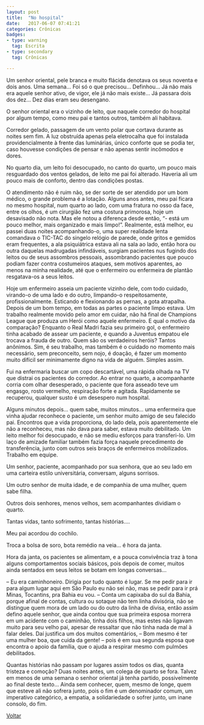 ```yaml
---
layout: post
title:  "No hospital"
date:   2017-06-07 07:41:21
categories: Crônicas
badges:
- type: warning
  tag: Escrita
- type: secondary
  tag: Crônicas

---
```


Um senhor oriental, pele branca e muito flácida denotava os seus noventa e dois anos.  Uma semana… Foi só o que precisou… Definhou… Já não mais era aquele senhor ativo, de vigor, ele já não mais existe… Já passara dois dos dez… Dez dias eram seu desengano.

<!--more-->

O senhor oriental era o vizinho de leito, que naquele corredor do hospital por algum tempo, como meu pai e tantos outros, também ali habitava.

Corredor gelado, passagem de um vento polar que cortava durante as noites sem fim. A luz obstruída apenas pela eletrocalha que foi instalada providencialmente à frente das luminárias, único conforte que se podia ter, caso houvesse condições de pensar e não apenas sentir incômodos e dores.

No quarto dia, um leito foi desocupado, no canto do quarto, um pouco mais resguardado dos ventos gelados, de leito me pai foi alterado. Haveria ali um pouco mais de conforto, dentro das condições postas.

O atendimento não é ruim não, se der sorte de ser atendido por um bom médico, o grande problema é a lotação. Alguns anos antes, meu pai ficara no mesmo hospital, num quarto ao lado, com uma fratura no osso da face, entre os olhos, é um cirurgião fez uma costura primorosa, hoje um desavisado não nota. Mas ele notou a diferença desde então, “- está um pouco melhor, mais organizado e mais limpo!”. Realmente, está melhor, eu passei duas noites acompanhando-o, uma super realidade lenta comandava o TIC-TAC do singelo relógio de parede, onde gritos e gemidos eram frequentes, a ala psiquiátrica estava ali na sala ao lado, então hora ou outra daquelas madrugadas infindáveis, surgiam pacientes nus fugindo dos leitos ou de seus assombros pessoais, assombrando pacientes que pouco podiam fazer contra costumeiros ataques, sem motivos aparentes, ao menos na minha realidade, até que o enfermeiro ou enfermeira de plantão resgatava-os a seus leitos.

Hoje um enfermeiro asseia um paciente vizinho dele, com todo cuidado, virando-o de uma lado e do outro, limpando-o respeitosamente, profissionalmente. Esticando e flexionando as pernas, a gota atrapalha. Depois de um bom tempo, em todas as partes o paciente limpo estava. Um trabalho realmente movido pelo amor em cuidar, não há final de Champions League que produza um Herói como aquele enfermeiro. E qual o motivo da comparação? Enquanto o Real Madri fazia seu primeiro gol, o enfermeiro tinha acabado de assear um paciente, e quando a Juventus empatou ele trocava a frauda de outro. Quem são os verdadeiros heróis? Tantos anônimos. Sim, é seu trabalho, mas também é o cuidado no momento mais necessário, sem preconceito, sem nojo, é doação, é fazer um momento muito difícil ser minimamente digno na vida de alguém. Simples assim.

Fui na enfermaria buscar um copo descartável, uma rápida olhada na TV que distrai os pacientes do corredor. Ao entrar no quarto, a acompanhante corria com olhar desesperado, o paciente que fora asseado teve um engasgo, rosto vermelho, respiração forte e agitada. Rapidamente se recuperou, qualquer susto é um desespero num hospital.

Alguns minutos depois… quem sabe, muitos minutos… uma enfermeira que vinha ajudar reconhece o paciente, um senhor muito amigo de seu falecido pai. Encontros que a vida proporciona, do lado dela, pois aparentemente ele não a reconheceu, mas não dava para saber, estava muito debilitado. Um leito melhor foi desocupado, e não se mediu esforços para transferi-lo. Um laço de amizade familiar também fazia força naquele precedimento de transferência, junto com outros seis braços de enfermeiros mobilizados. Trabalho em equipe.

Um senhor, paciente, acompanhado por sua senhora, que ao seu lado em uma carteira estilo universitária, conversam, alguns sorrisos.

Um outro senhor de muita idade, e de companhia de uma mulher, quem sabe filha.

Outros dois senhores, menos velhos, sem acompanhantes dividiam o quarto.

Tantas vidas, tanto sofrimento, tantas histórias….

Meu pai acordou do cochilo.

Troca a bolsa de soro, bota remédio na veia… é hora da janta.

Hora da janta, os pacientes se alimentam, e a pouca convivência traz à tona alguns comportamentos sociais básicos, pois depois de comer, muitos ainda sentados em seus leitos se botam em longas conversas…

– Eu era caminhoneiro. Dirigia por tudo quanto é lugar. Se me pedir para ir para algum lugar aqui em São Paulo eu não sei não, mas se pedir para ir prá Minas, Tocantins, pra Bahia eu vou. – Conta um capixaba do sul da Bahia, porque afinal de contas, cultura ou sotaque não tem linha divisória, não se distingue quem mora de um lado ou do outro da linha de divisa, então assim defino aquele senhor, que ainda contou que sua primeira esposa morrera em um acidente com o caminhão, tinha dois filhos, mas estes não ligavam muito para seu velho pai, apesar de ressaltar que não tinha nada de mal à falar deles. Daí justifica um dos muitos comentários, – Bom mesmo é ter uma mulher boa, que cuida da gente! – pois é em sua segunda esposa que encontra o apoio da família, que o ajuda a respirar mesmo com pulmões debilitados.

Quantas histórias não passam por lugares assim todos os dias, quanta tristeza e comoção? Duas noites antes, um colega de quarto se fora. Talvez em menos de uma semana o senhor oriental já tenha partido, possivelmente ao final deste texto… Ainda sem conhecer, quem, mesmo de longe, quem que esteve ali não sofrera junto, pois o fim é um denominador comum, um imperativo categórico, a empatia, a solidariedade o sofrer junto, um inane consolo, do fim.


[Voltar]({{site.baseurl}}/docs/humanidades)